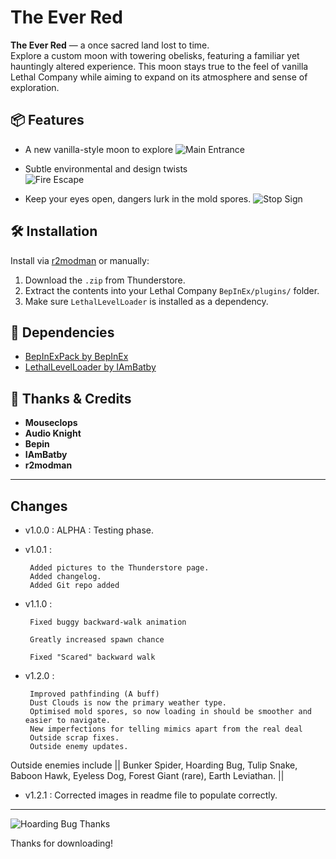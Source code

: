 # The Ever Red

**The Ever Red** — a once sacred land lost to time.  
Explore a custom moon with towering obelisks, featuring a familiar yet hauntingly altered experience. This moon stays true to the feel of vanilla Lethal Company while aiming to expand on its atmosphere and sense of exploration.

## 📦 Features

- A new vanilla-style moon to explore
![Main Entrance](https://postimg.cc/SJwGJTzt)
 
- Subtle environmental and design twists  
![Fire Escape](https://postimg.cc/D8WgfkmX)

- Keep your eyes open, dangers lurk in the mold spores.
![Stop Sign](https://postimg.cc/p9vYBmCf)

## 🛠 Installation

Install via [r2modman](https://thunderstore.io/package/ebkr/r2modman/) or manually:

1. Download the `.zip` from Thunderstore.
2. Extract the contents into your Lethal Company `BepInEx/plugins/` folder.
3. Make sure `LethalLevelLoader` is installed as a dependency.

## 🔧 Dependencies

- [BepInExPack by BepInEx](https://thunderstore.io/c/lethal-company/p/BepInEx/BepInExPack/)
- [LethalLevelLoader by IAmBatby](https://thunderstore.io/c/lethal-company/p/IAmBatby/LethalLevelLoader//)

## 🙏 Thanks & Credits
- **Mouseclops** 
- **Audio Knight**
- **Bepin**
- **IAmBatby**
- **r2modman**

---

## Changes
 - v1.0.0 : 
        ALPHA : Testing phase.
 - v1.0.1 : 
 
        Added pictures to the Thunderstore page.
		Added changelog.
		Added Git repo added
 - v1.1.0 : 

        Fixed buggy backward-walk animation

        Greatly increased spawn chance 

        Fixed "Scared" backward walk
 - v1.2.0 : 

        Improved pathfinding (A buff)
		Dust Clouds is now the primary weather type.
		Optimised mold spores, so now loading in should be smoother and easier to navigate.
		New imperfections for telling mimics apart from the real deal
		Outside scrap fixes.
		Outside enemy updates.
Outside enemies include || Bunker Spider, Hoarding Bug, Tulip Snake,  Baboon Hawk, Eyeless Dog, Forest Giant (rare), Earth Leviathan. ||
		
 - v1.2.1 : 
		Corrected images in readme file to populate correctly.


---

![Hoarding Bug Thanks](https://postimg.cc/sQVm3MZj)

Thanks for downloading! 